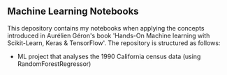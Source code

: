 ## Machine Learning Notebooks
This depository contains my notebooks when applying the concepts introduced in Aurélien Géron's book 'Hands-On Machine learning with Scikit-Learn, Keras & TensorFlow'. The repository is structured as follows:

* ML project that analyses the 1990 California census data (using RandomForestRegressor)
